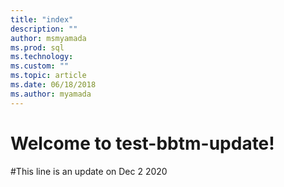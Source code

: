 ```yaml
---
title: "index"
description: ""
author: msmyamada
ms.prod: sql
ms.technology: 
ms.custom: ""
ms.topic: article
ms.date: 06/18/2018
ms.author: myamada
---
```


# Welcome to test-bbtm-update!
#This line is an update on Dec 2 2020
